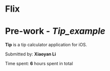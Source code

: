 # Flix

# Pre-work - *Tip_example*

**Tip** is a tip calculator application for iOS.

Submitted by: **Xiaoyan Li**

Time spent: **6** hours spent in total

